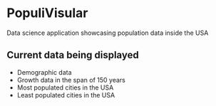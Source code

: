 # PopuliVisular

Data science application showcasing population data inside the USA

## Current data being displayed

- Demographic data
- Growth data in the span of 150 years
- Most populated cities in the USA
- Least populated cities in the USA
